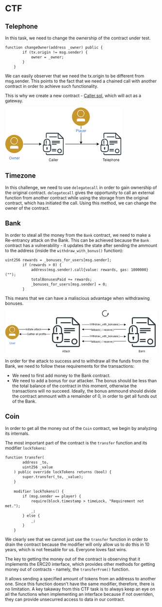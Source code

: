 # CTF

## Telephone
In this task, we need to change the ownership of the contract under test.

```solidity
function changeOwner(address _owner) public {
        if (tx.origin != msg.sender) {
            owner = _owner;
        }
    }
```

We can easily observer that we need the tx.origin to be different from msg.sender. This points to the fact that we need a chained call with another contract in order to achieve such functionality.

This is why we create a new contract - [Caller.sol](/contracts/Caller.sol), which will act as a gateway.

![Call graph](./res/pics/Telephone.png)

## Timezone
In this challenge, we need to use `delegatecall` in order to gain ownership of the original contract. `delegatecall` gives the opportunity to call an external function from another contract while using the storage from the original contract, which has initiated the call. Using this method, we can change the owner of the contract.

## Bank
In order to steal all the money from the `Bank` contract, we need to make a Re-entrancy attack on the Bank. This can be achieved because the `Bank` contract has a vulnerability - it updates the state after sending the ammount to the address (inside the `withdraw_with_bonus()` function): 

```solidity
uint256 rewards = _bonuses_for_users[msg.sender];
        if (rewards > 0) {
            address(msg.sender).call{value: rewards, gas: 1000000}("");
            totalBonusesPaid += rewards;
            _bonuses_for_users[msg.sender] = 0;
        }
```

This means that we can have a maliscious advantage when withdrawing bonuses.

![Re-entrancy illustration](./res/pics/ReEntrancy.png)

In order for the attack to success and to withdraw all the funds from the Bank, we need to follow these requirements for the transactions:
- We need to first add money to the Bank contract.
- We need to add a bonus for our attacker. The bonus should be less than the total balance of the contract in this moment, otherwise the transactions will no succeed. Ideally, the bonus ammound should divide the contract ammount with a remainder of 0, in order to get all funds out of the Bank.

## Coin
In order to get all the money out of the `Coin` contract, we begin by analyzing its internals.

The most important part of the contract is the `transfer` function and its modifier `lockTokens`:

```solidity
function transfer(
        address _to,
        uint256 _value
    ) public override lockTokens returns (bool) {
        super.transfer(_to, _value);
    }

    modifier lockTokens() {
        if (msg.sender == player) {
            require(block.timestamp > timeLock, "Requirement not met.");
            _;
        } else {
            _;
        }
    }
```

We clearly see that we cannot just use the `transfer` function in order to drain the contract because the modifier will only allow us to do this in 10 years, which is not feesable for us. Everyone loves fast wins.

The key to getting the money out of the contract is observing that it implements the ERC20 interface, which provides other methods for getting money out of contracts - namely, the `transferFrom()` function.

It allows sending a specified amount of tokens from an addresss to another one. Since this function doesn't have the same modifier, therefore, there is no limitation. A key takaway from this CTF task is to always keep an eye on all the functions when implementing an interface because if not overriden, they can provide unsecurred access to data in our contract.